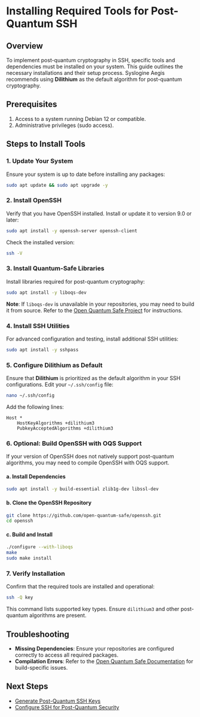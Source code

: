 # Installing Required Tools for Post-Quantum SSH

## Overview
To implement post-quantum cryptography in SSH, specific tools and dependencies must be installed on your system. This guide outlines the necessary installations and their setup process. Syslogine Aegis recommends using **Dilithium** as the default algorithm for post-quantum cryptography.

## Prerequisites
1. Access to a system running Debian 12 or compatible.
2. Administrative privileges (sudo access).

## Steps to Install Tools

### 1. Update Your System
Ensure your system is up to date before installing any packages:
```bash
sudo apt update && sudo apt upgrade -y
```

### 2. Install OpenSSH
Verify that you have OpenSSH installed. Install or update it to version 9.0 or later:
```bash
sudo apt install -y openssh-server openssh-client
```
Check the installed version:
```bash
ssh -V
```

### 3. Install Quantum-Safe Libraries
Install libraries required for post-quantum cryptography:
```bash
sudo apt install -y liboqs-dev
```
**Note**: If `liboqs-dev` is unavailable in your repositories, you may need to build it from source. Refer to the [Open Quantum Safe Project](https://openquantumsafe.org/) for instructions.

### 4. Install SSH Utilities
For advanced configuration and testing, install additional SSH utilities:
```bash
sudo apt install -y sshpass
```

### 5. Configure Dilithium as Default
Ensure that **Dilithium** is prioritized as the default algorithm in your SSH configurations. Edit your `~/.ssh/config` file:
```bash
nano ~/.ssh/config
```
Add the following lines:
```plaintext
Host *
    HostKeyAlgorithms +dilithium3
    PubkeyAcceptedAlgorithms +dilithium3
```

### 6. Optional: Build OpenSSH with OQS Support
If your version of OpenSSH does not natively support post-quantum algorithms, you may need to compile OpenSSH with OQS support.

#### a. Install Dependencies
```bash
sudo apt install -y build-essential zlib1g-dev libssl-dev
```

#### b. Clone the OpenSSH Repository
```bash
git clone https://github.com/open-quantum-safe/openssh.git
cd openssh
```

#### c. Build and Install
```bash
./configure --with-liboqs
make
sudo make install
```

### 7. Verify Installation
Confirm that the required tools are installed and operational:
```bash
ssh -Q key
```
This command lists supported key types. Ensure `dilithium3` and other post-quantum algorithms are present.

## Troubleshooting
- **Missing Dependencies**: Ensure your repositories are configured correctly to access all required packages.
- **Compilation Errors**: Refer to the [Open Quantum Safe Documentation](https://openquantumsafe.org/documentation/) for build-specific issues.

## Next Steps
- [Generate Post-Quantum SSH Keys](generate-keys.md)
- [Configure SSH for Post-Quantum Security](config.md)

